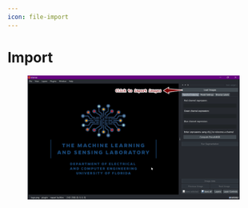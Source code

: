 ```yaml
---
icon: file-import
---
```


# Import

<figure><img src="../../.gitbook/assets/annotely_image (2).png" alt=""><figcaption></figcaption></figure>
